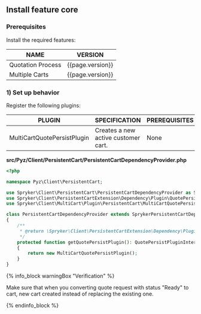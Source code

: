 

## Install feature core

### Prerequisites

Install the required features:

| NAME | VERSION |
| --- | --- |
| Quotation Process | {{page.version}} |
| Multiple Carts | {{page.version}} |

### 1) Set up behavior

Register the following plugins:

| PLUGIN | SPECIFICATION | PREREQUISITES | NAMESPACE |
| --- | --- | --- | --- |
| MultiCartQuotePersistPlugin | Creates a new active customer cart. | None | Spryker\Client\MultiCart\Plugin\PersistentCart |

**src/Pyz/Client/PersistentCart/PersistentCartDependencyProvider.php**

```php
<?php

namespace Pyz\Client\PersistentCart;

use Spryker\Client\PersistentCart\PersistentCartDependencyProvider as SprykerPersistentCartDependencyProvider;
use Spryker\Client\PersistentCartExtension\Dependency\Plugin\QuotePersistPluginInterface;
use Spryker\Client\MultiCart\Plugin\PersistentCart\MultiCartQuotePersistPlugin;

class PersistentCartDependencyProvider extends SprykerPersistentCartDependencyProvider
{
    /**
     * @return \Spryker\Client\PersistentCartExtension\Dependency\Plugin\QuotePersistPluginInterface
     */
    protected function getQuotePersistPlugin(): QuotePersistPluginInterface
    {
        return new MultiCartQuotePersistPlugin();
    }
}
```

{% info_block warningBox "Verification" %}

Make sure that when you converting quote request with status "Ready" to cart, new cart created instead of replacing the existing one.

{% endinfo_block %}
